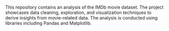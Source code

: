 This repository contains an analysis of the IMDb movie dataset. 
The project showcases data cleaning, exploration, and visualization techniques to derive insights from movie-related data. 
The analysis is conducted using libraries including Pandas and Matplotlib.
